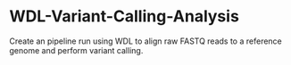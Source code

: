 # WDL-Variant-Calling-Analysis
Create an pipeline run using WDL to align raw FASTQ reads to a reference genome and perform variant calling.
